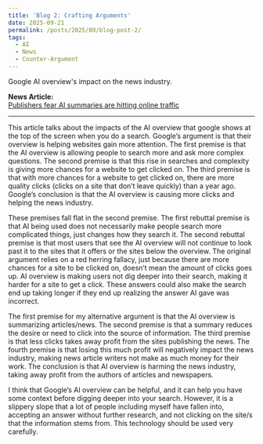 ```yaml
---
title: 'Blog 2: Crafting Arguments'
date: 2025-09-21
permalink: /posts/2025/09/blog-post-2/
tags:
  - AI
  - News
  - Counter-Argument
---
```


Google AI overview's impact on the news industry.

**News Article:**  
[Publishers fear AI summaries are hitting online traffic](https://www.bbc.com/news/articles/c0mlvryx0exo)

---
  This article talks about the impacts of the AI overview that google shows at the top of the screen when you do a search. Google’s argument is 
that their overview is helping websites gain more attention. The first premise is that the AI overview is allowing people to search more and ask more complex questions. The second premise is that this rise in searches and complexity is giving more chances for a website to get clicked on. The third premise is that with more chances for a website to get clicked on, there are more quality clicks (clicks on a site that don’t leave quickly) than a year ago. Google’s conclusion is that the AI overview is causing more clicks and helping the news industry. 
	
  These premises fall flat in the second premise. The first rebuttal premise is that AI being used does not necessarily make people search more 
complicated things, just changes how they search it. The second rebuttal premise is that most users that see the AI overview will not continue to look past it to the sites that it offers or the sites below the overview. The original argument relies on a red herring fallacy, just because there are more chances for a site to be clicked on, doesn’t mean the amount of clicks goes up. AI overview is making users not dig deeper into their search, making it harder for a site to get a click. These answers could also make the search end up taking longer if they end up realizing the answer AI gave was incorrect. 

  The first premise for my alternative argument is that the AI overview is summarizing articles/news. The second premise is that a summary reduces 
the desire or need to click into the source of information. The third premise is that less clicks takes away profit from the sites publishing the news. The fourth premise is that losing this much profit will negatively impact the news industry, making news article writers not make as much money for their work. The conclusion is that AI overview is harming the news industry, taking away profit from the authors of articles and newspapers. 

  I think that Google’s AI overview can be helpful, and it can help you have some context before digging deeper into your search. However, it is a 
slippery slope that a lot of people including myself have fallen into, accepting an answer without further research, and not clicking on the site/s that the information stems from. This technology should be used very carefully.
	
	

